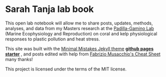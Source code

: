 # Sarah Tanja lab book 

This open lab notebook will allow me to share posts, updates, methods, analyses, and data from my Masters research at the [Padilla-Gamino Lab](https://padilla-gaminolab.weebly.com/) (Marine Ecophysiology and Reproduction) on coral and kelp physiological responses to plastic pollution and heat stress.


This site was built with the [Minimal Mistakes Jekyll theme](https://github.com/mmistakes/minimal-mistakes) [**github pages starter**](https://github.com/mmistakes/mm-github-pages-starter/generate) , and posts edited with help from [Fabrizio Musacchio's Cheat Sheet](https://www.fabriziomusacchio.com/blog/2021-08-11-Minimal_Mistakes_Cheat_Sheet/) many thanks! 

This project is licensed under the terms of the MIT license.
